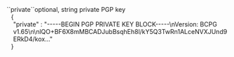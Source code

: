 <tr><td>``private``</td><td>optional, string</td>
<td>private PGP key</td>
<td>
  <div style="padding-left:10px;">{</div>
  <div style="padding-left:15px;">"private" : "-----BEGIN PGP PRIVATE KEY BLOCK-----\nVersion: BCPG v1.65\n\nlQO+BF6X8mMBCADJubBsqhEh8l/kY5Q3TwRn1ALceNVXJUnd9ERkD4/kox..."</div>
  <div style="padding-left:10px;">}</div>
</td>
<td></td>
</tr>
